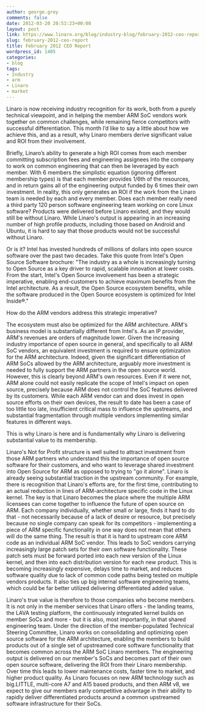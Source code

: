 ```yaml
---
author: george.grey
comments: false
date: 2012-03-20 20:53:23+00:00
layout: post
link: https://www.linaro.org/blog/industry-blog/february-2012-ceo-report/
slug: february-2012-ceo-report
title: February 2012 CEO Report
wordpress_id: 1405
categories:
- blog
tags:
- Industry
- arm
- Linaro
- market
---
```


Linaro is now receiving industry recognition for its work, both from a purely technical viewpoint, and in helping the member ARM SoC vendors work together on common challenges, while remaining fierce competitors with successful differentiation. This month I’d like to say a little about how we achieve this, and as a result, why Linaro members derive significant value and ROI from their involvement.

Briefly, Linaro’s ability to generate a high ROI comes from each member committing subscription fees and engineering assignees into the company to work on common engineering that can then be leveraged by each member. With 6 members the simplistic equation (ignoring different membership types) is that each member provides 1/6th of the resources, and in return gains all of the engineering output funded by 6 times their own investment. In reality, this only generates an ROI if the work from the Linaro team is needed by each and every member. Does each member really need a third party 120 person software engineering team working on core Linux software? Products were delivered before Linaro existed, and they would still be without Linaro. While Linaro's output is appearing in an increasing number of high profile products, including those based on Android and Ubuntu, it is hard to say that those products would not be successful without Linaro.

Or is it? Intel has invested hundreds of millions of dollars into open source software over the past two decades. Take this quote from Intel's Open Source Software brochure: "The industry as a whole is increasingly turning to Open Source as a key driver to rapid, scalable innovation at lower costs. From the start, Intel's Open Source involvement has been a strategic imperative, enabling end-customers to achieve maximum benefits from the Intel architecture. As a result, the Open Source ecosystem benefits, while the software produced in the Open Source ecosystem is optimized for Intel Inside®."

How do the ARM vendors address this strategic imperative?

The ecosystem must also be optimized for the ARM architecture. ARM's business model is substantially different from Intel's. As an IP provider, ARM's revenues are orders of magnitude lower. Given the increasing industry importance of open source in general, and specifically to all ARM SoC vendors, an equivalent investment is required to ensure optimization for the ARM architecture. Indeed, given the significant differentiation of ARM SoCs allowed by the ARM architecture, arguably more investment is needed to fully support the ARM partners in the open source world. However, this is clearly beyond ARM's own resources. Even if it were not, ARM alone could not easily replicate the scope of Intel's impact on open source, precisely because ARM does not control the SoC features delivered by its customers. While each ARM vendor can and does invest in open source efforts on their own devices, the result to date has been a case of too little too late, insufficient critical mass to influence the upstreams, and substantial fragmentation through multiple vendors implementing similar features in different ways.

This is why Linaro is here and is fundamentally why Linaro is delivering substantial value to its membership.

Linaro's Not for Profit structure is well suited to attract investment from those ARM partners who understand this the importance of open source software for their customers, and who want to leverage shared investment into Open Source for ARM as opposed to trying to "go it alone". Linaro is already seeing substantial traction in the upstream community. For example, there is recognition that Linaro's efforts are, for the first time, contributing to an actual reduction in lines of ARM-architecture specific code in the Linux kernel. The key is that Linaro becomes the place where the multiple ARM licensees can come together to influence the future of open source on ARM. Each company individually, whether small or large, finds it hard to do that - not necessarily because of a lack of desire or resource, but precisely because no single company can speak for its competitors - implementing a piece of ARM specific functionality in one way does not mean that others will do the same thing. The result is that it is hard to upstream core ARM code as an individual ARM SoC vendor. This leads to SoC vendors carrying increasingly large patch sets for their own software functionality. These patch sets must be forward ported into each new version of the Linux kernel, and then into each distribution version for each new product. This is becoming increasingly expensive, delays time to market, and reduces software quality due to lack of common code paths being tested on multiple vendors products. It also ties up big internal software engineering teams, which could be far better utilized delivering differentiated added value.

Linaro's true value is therefore to those companies who become members. It is not only in the member services that Linaro offers - the landing teams, the LAVA testing platform, the continuously integrated kernel builds on member SoCs and more - but it is also, most importantly, in that shared engineering team. Under the direction of the member-populated Technical Steering Committee, Linaro works on consolidating and optimizing open source software for the ARM architecture, enabling the members to build products out of a single set of upstreamed core software functionality that becomes common across the ARM SoC Linaro members. The engineering output is delivered on our member's SoCs and becomes part of their own open source software, delivering the ROI from their Linaro membership. Over time this leads to lower maintenance costs, faster time to market, and higher product quality. As Linaro focuses on new ARM technology such as big.LITTLE, multi-core A7 and A15 based products, and then ARM v8, we expect to give our members early competitive advantage in their ability to rapidly deliver differentiated products around a common upstreamed software infrastructure for their SoCs.
